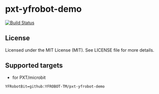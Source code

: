 # pxt-yfrobot-demo

[![Build Status](https://travis-ci.org/1010Technologies/pxt-makerbit-ir-receiver.svg?branch=master)](https://travis-ci.org/1010Technologies/pxt-makerbit-ir-receiver)

## License

Licensed under the MIT License (MIT). See LICENSE file for more details.

## Supported targets

* for PXT/microbit

```package
YFRobotBit=github:YFROBOT-TM/pxt-yfrobot-demo
```
